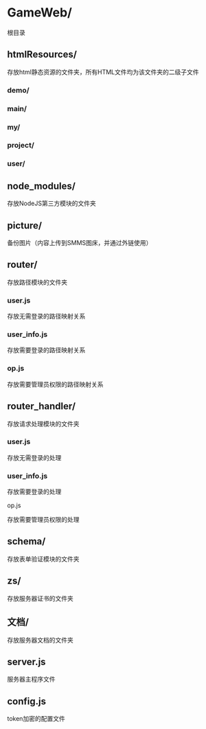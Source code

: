 # GameWeb/

根目录

## htmlResources/

存放html静态资源的文件夹，所有HTML文件均为该文件夹的二级子文件

### demo/

### main/

### my/

### project/

### user/

## node_modules/

存放NodeJS第三方模块的文件夹

## picture/

备份图片（内容上传到SMMS图床，并通过外链使用）

## router/

存放路径模块的文件夹

### user.js

存放无需登录的路径映射关系

### user_info.js

存放需要登录的路径映射关系

### op.js

存放需要管理员权限的路径映射关系

## router_handler/

存放请求处理模块的文件夹

### user.js

存放无需登录的处理

### user_info.js

存放需要登录的处理

op.js

存放需要管理员权限的处理

## schema/

存放表单验证模块的文件夹

## zs/

存放服务器证书的文件夹

## 文档/

存放服务器文档的文件夹

## server.js

服务器主程序文件

## config.js

token加密的配置文件



